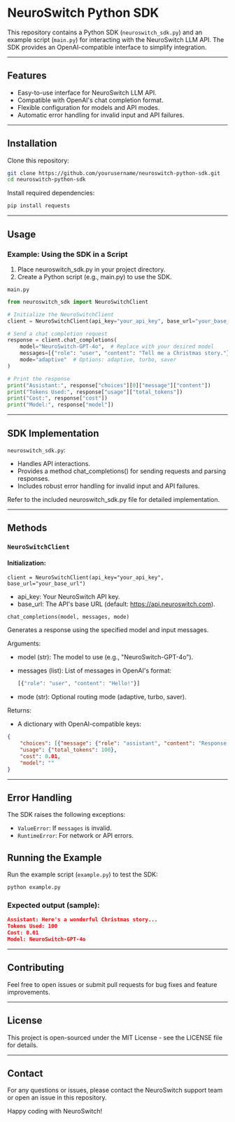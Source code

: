 # NeuroSwitch Python SDK

This repository contains a Python SDK (`neuroswitch_sdk.py`) and an example script (`main.py`) for interacting with the NeuroSwitch LLM API. The SDK provides an OpenAI-compatible interface to simplify integration.

---

## Features
- Easy-to-use interface for NeuroSwitch LLM API.
- Compatible with OpenAI's chat completion format.
- Flexible configuration for models and API modes.
- Automatic error handling for invalid input and API failures.

---

## Installation
Clone this repository:
```bash
git clone https://github.com/yourusername/neuroswitch-python-sdk.git
cd neuroswitch-python-sdk
```

Install required dependencies:
```bash
pip install requests
```

---



## Usage
### Example: Using the SDK in a Script
1. Place neuroswitch_sdk.py in your project directory.
2. Create a Python script (e.g., main.py) to use the SDK.


`main.py`
```python
from neuroswitch_sdk import NeuroSwitchClient

# Initialize the NeuroSwitchClient
client = NeuroSwitchClient(api_key="your_api_key", base_url="your_base_url")

# Send a chat completion request
response = client.chat_completions(
    model="NeuroSwitch-GPT-4o",  # Replace with your desired model
    messages=[{"role": "user", "content": "Tell me a Christmas story."}],
    mode="adaptive"  # Options: adaptive, turbo, saver
)

# Print the response
print("Assistant:", response["choices"][0]["message"]["content"])
print("Tokens Used:", response["usage"]["total_tokens"])
print("Cost:", response["cost"])
print("Model:", response["model"])
```


---



## SDK Implementation
`neuroswitch_sdk.py`:

- Handles API interactions.
- Provides a method chat_completions() for sending requests and parsing responses.
- Includes robust error handling for invalid input and API failures.


Refer to the included neuroswitch_sdk.py file for detailed implementation.

---

## Methods
### `NeuroSwitchClient`
#### Initialization:

    client = NeuroSwitchClient(api_key="your_api_key", base_url="your_base_url")
    
- api_key: Your NeuroSwitch API key.
- base_url: The API's base URL (default: https://api.neuroswitch.com).

`chat_completions(model, messages, mode)`

Generates a response using the specified model and input messages.

Arguments:

- model (str): The model to use (e.g., "NeuroSwitch-GPT-4o").
- messages (list): List of messages in OpenAI's format:

    ```js
    [{"role": "user", "content": "Hello!"}]
    ```
- mode (str): Optional routing mode (adaptive, turbo, saver).

Returns:
- A dictionary with OpenAI-compatible keys:

```json 
{
    "choices": [{"message": {"role": "assistant", "content": "Response text"}}],
    "usage": {"total_tokens": 100},
    "cost": 0.01,
    "model": ""
}

```
---

##  Error Handling
The SDK raises the following exceptions:

- `ValueError`: If `messages` is invalid.
- `RuntimeError`: For network or API errors.


## Running the Example
Run the example script (`example.py`) to test the SDK:


```bash
python example.py
```

### Expected output (sample):

```json
Assistant: Here's a wonderful Christmas story...
Tokens Used: 100
Cost: 0.01
Model: NeuroSwitch-GPT-4o
```
---

## Contributing
Feel free to open issues or submit pull requests for bug fixes and feature improvements.

---

## License
This project is open-sourced under the MIT License - see the LICENSE file for details.

---

## Contact
For any questions or issues, please contact the NeuroSwitch support team or open an issue in this repository.

Happy coding with NeuroSwitch!